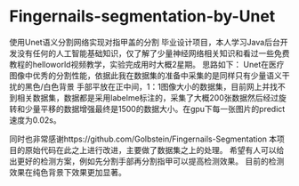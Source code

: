 # Fingernails-segmentation-by-Unet
使用Unet语义分割网络实现对指甲盖的分割
毕业设计项目，本人学习Java后台开发没有任何的人工智能基础知识，仅了解了少量神经网络相关知识和看过一些免费教程的helloworld视频教学，实验完成用时大概2星期。
思路如下：
Unet在医疗图像中优秀的分割性能，依据此我在数据集的准备中采集的是同样只有少量语义干扰的黑色/白色背景 手部平放在正中间，1：1图像大小的数据集，目前网上并找不到相关数据集，数据都是采用labelme标注的，采集了大概200张数据然后经过旋转和少量平移的数据增强最终是1500的数据大小。在gpu下每一张图片的predict速度为0.02s。

同时也非常感谢https://github.com/Golbstein/Fingernails-Segmentation
本项目的原始代码在此之上进行改进，主要做了数据集之上的处理。
希望有人可以给出更好的检测方案，例如先分割手部再分割指甲可以提高检测效果。
目前的检测效果在纯色背景下效果更加显著。
